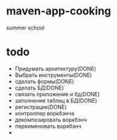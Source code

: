 # maven-app-cooking
summer school
# todo
* Придумать архитектуру(DONE)
* Выбрать инструменты(DONE)
* сделать формы(DONE)
* сделать БД(DONE)
* связать приложение и бд(DONE)
* заполнение таблиц в БД(DONE)
* регистрация(DONE)
* контроллер воркбэнча
* декомпозировать воркбэнч
* переименовать воркбэнч
* 
